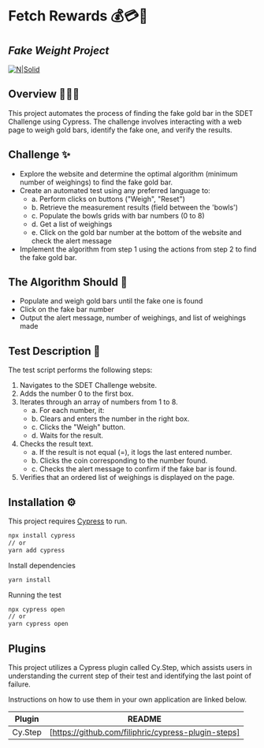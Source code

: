 # Fetch Rewards 💰💳🤑
## _Fake Weight Project_

[![N|Solid](https://www.shareicon.net/data/128x128/2015/12/28/694395_scale_512x512.png)]()


## Overview 👩🏻‍💻
This project automates the process of finding the fake gold bar in the SDET Challenge using Cypress. The challenge involves interacting with a web page to weigh gold bars, identify the fake one, and verify the results.


## Challenge  ✨
- Explore the website and determine the optimal algorithm (minimum number of weighings) to find the fake gold bar.
- Create an automated test using any preferred language to:
    - a. Perform clicks on buttons ("Weigh", "Reset")
    - b. Retrieve the measurement results (field between the 'bowls')
    - c. Populate the bowls grids with bar numbers (0 to 8)
    - d. Get a list of weighings
    - e. Click on the gold bar number at the bottom of the website and check the alert message
- Implement the algorithm from step 1 using the actions from step 2 to find the fake gold bar.

## The Algorithm Should 🧠
- Populate and weigh gold bars until the fake one is found
- Click on the fake bar number
- Output the alert message, number of weighings, and list of weighings made

## Test Description 📝 
The test script performs the following steps:

1. Navigates to the SDET Challenge website.
2. Adds the number 0 to the first box.
3. Iterates through an array of numbers from 1 to 8.
    - a. For each number, it:
    - b. Clears and enters the number in the right box.
    - c. Clicks the "Weigh" button.
    - d. Waits for the result.
4. Checks the result text.
    - a. If the result is not equal (=), it logs the last entered number.
    - b. Clicks the coin corresponding to the number found.
    - c. Checks the alert message to confirm if the fake bar is found.
5. Verifies that an ordered list of weighings is displayed on the page.
 

## Installation ⚙️

This project requires [Cypress](https://www.cypress.io/) to run.
```sh
npx install cypress
// or
yarn add cypress
```
Install dependencies
```sh
yarn install
```

Running the test

```sh
npx cypress open
// or
yarn cypress open
```

## Plugins

This project utilizes a Cypress plugin called Cy.Step, which assists users in understanding the current step of their test and identifying the last point of failure.

Instructions on how to use them in your own application are linked below.

| Plugin | README |
| ------ | ------ |
| Cy.Step | [https://github.com/filiphric/cypress-plugin-steps] |


